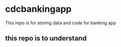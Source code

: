 # cdcbankingapp
This repo is for storing data and code for  banking app
## this repo is to understand
